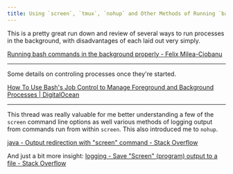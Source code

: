 ```yaml
---
title: Using `screen`, `tmux`, `nohup` and Other Methods of Running `bash` Processes in the Background
---
```


This is a pretty great run down and review of several ways to run processes in the background, with disadvantages of each laid out very simply.

[Running bash commands in the background properly - Felix Milea-Ciobanu](https://felixmilea.com/2014/12/running-bash-commands-background-properly/)

---

Some details on controling processes once they're started.

[How To Use Bash's Job Control to Manage Foreground and Background Processes | DigitalOcean](https://www.digitalocean.com/community/tutorials/how-to-use-bash-s-job-control-to-manage-foreground-and-background-processes)

---

This thread was really valuable for me better understanding a few of the `screen` command line options as well various methods of logging output from commands run from within `screen`. This also introduced me to `nohup`.

[java - Output redirection with "screen" command - Stack Overflow](http://stackoverflow.com/questions/9460270/output-redirection-with-screen-command)

And just a bit more insight: [logging - Save "Screen" (program) output to a file - Stack Overflow](http://stackoverflow.com/questions/14208001/save-screen-program-output-to-a-file)
